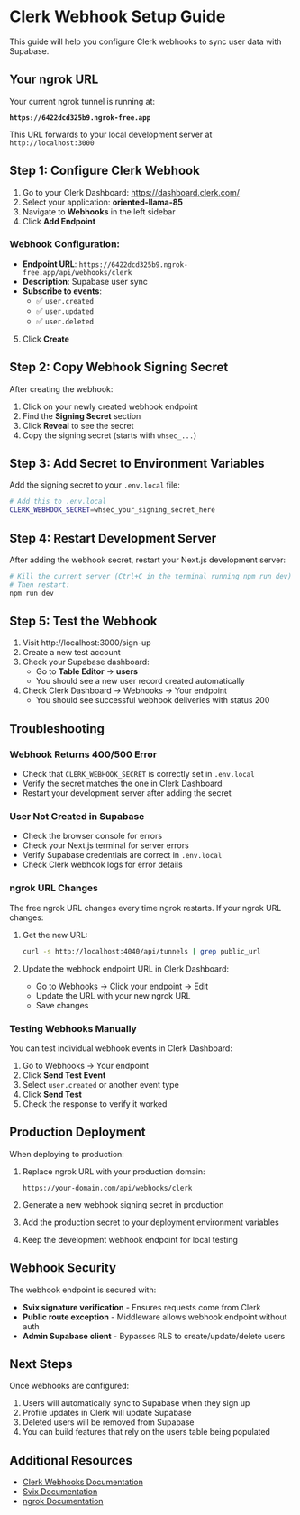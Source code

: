 # Clerk Webhook Setup Guide

This guide will help you configure Clerk webhooks to sync user data with Supabase.

## Your ngrok URL

Your current ngrok tunnel is running at:

**`https://6422dcd325b9.ngrok-free.app`**

This URL forwards to your local development server at `http://localhost:3000`

## Step 1: Configure Clerk Webhook

1. Go to your Clerk Dashboard: https://dashboard.clerk.com/
2. Select your application: **oriented-llama-85**
3. Navigate to **Webhooks** in the left sidebar
4. Click **Add Endpoint**

### Webhook Configuration:

- **Endpoint URL**: `https://6422dcd325b9.ngrok-free.app/api/webhooks/clerk`
- **Description**: Supabase user sync
- **Subscribe to events**:
  - ✅ `user.created`
  - ✅ `user.updated`
  - ✅ `user.deleted`

5. Click **Create**

## Step 2: Copy Webhook Signing Secret

After creating the webhook:

1. Click on your newly created webhook endpoint
2. Find the **Signing Secret** section
3. Click **Reveal** to see the secret
4. Copy the signing secret (starts with `whsec_...`)

## Step 3: Add Secret to Environment Variables

Add the signing secret to your `.env.local` file:

```bash
# Add this to .env.local
CLERK_WEBHOOK_SECRET=whsec_your_signing_secret_here
```

## Step 4: Restart Development Server

After adding the webhook secret, restart your Next.js development server:

```bash
# Kill the current server (Ctrl+C in the terminal running npm run dev)
# Then restart:
npm run dev
```

## Step 5: Test the Webhook

1. Visit http://localhost:3000/sign-up
2. Create a new test account
3. Check your Supabase dashboard:
   - Go to **Table Editor** → **users**
   - You should see a new user record created automatically
4. Check Clerk Dashboard → Webhooks → Your endpoint
   - You should see successful webhook deliveries with status 200

## Troubleshooting

### Webhook Returns 400/500 Error

- Check that `CLERK_WEBHOOK_SECRET` is correctly set in `.env.local`
- Verify the secret matches the one in Clerk Dashboard
- Restart your development server after adding the secret

### User Not Created in Supabase

- Check the browser console for errors
- Check your Next.js terminal for server errors
- Verify Supabase credentials are correct in `.env.local`
- Check Clerk webhook logs for error details

### ngrok URL Changes

The free ngrok URL changes every time ngrok restarts. If your ngrok URL changes:

1. Get the new URL:
   ```bash
   curl -s http://localhost:4040/api/tunnels | grep public_url
   ```

2. Update the webhook endpoint URL in Clerk Dashboard:
   - Go to Webhooks → Click your endpoint → Edit
   - Update the URL with your new ngrok URL
   - Save changes

### Testing Webhooks Manually

You can test individual webhook events in Clerk Dashboard:

1. Go to Webhooks → Your endpoint
2. Click **Send Test Event**
3. Select `user.created` or another event type
4. Click **Send Test**
5. Check the response to verify it worked

## Production Deployment

When deploying to production:

1. Replace ngrok URL with your production domain:
   ```
   https://your-domain.com/api/webhooks/clerk
   ```

2. Generate a new webhook signing secret in production
3. Add the production secret to your deployment environment variables
4. Keep the development webhook endpoint for local testing

## Webhook Security

The webhook endpoint is secured with:

- **Svix signature verification** - Ensures requests come from Clerk
- **Public route exception** - Middleware allows webhook endpoint without auth
- **Admin Supabase client** - Bypasses RLS to create/update/delete users

## Next Steps

Once webhooks are configured:

1. Users will automatically sync to Supabase when they sign up
2. Profile updates in Clerk will update Supabase
3. Deleted users will be removed from Supabase
4. You can build features that rely on the users table being populated

## Additional Resources

- [Clerk Webhooks Documentation](https://clerk.com/docs/integrations/webhooks)
- [Svix Documentation](https://docs.svix.com/)
- [ngrok Documentation](https://ngrok.com/docs)

